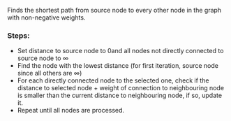 Finds the shortest path from source node to every other node in the graph with non-negative weights.
### Steps:
- Set distance to source node to 0and all nodes not directly connected to source node to $\infty$
- Find the node with the lowest distance (for first iteration, source node since all others are $\infty$)
- For each directly connected node to the selected one, check if the distance to selected node + weight of connection to neighbouring node is smaller than the current distance to neighbouring node, if so, update it.
- Repeat until all nodes are processed.
